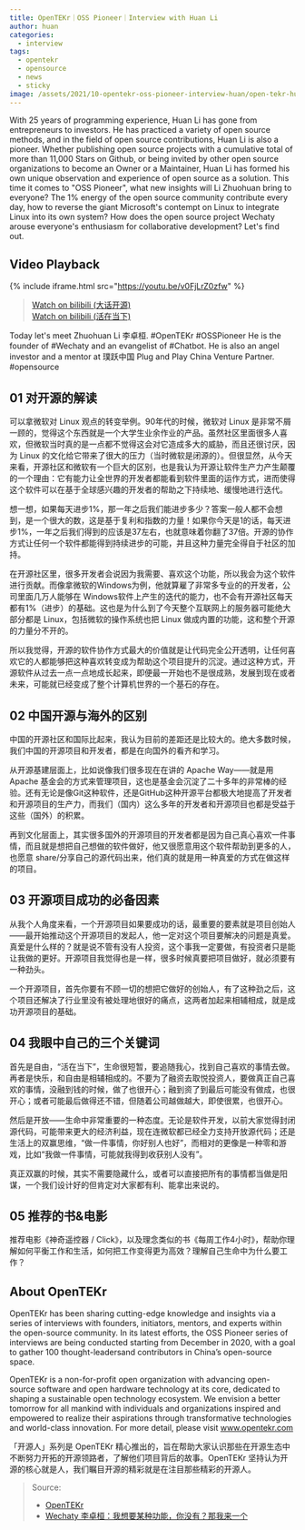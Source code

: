```yaml
---
title: OpenTEKr｜OSS Pioneer｜Interview with Huan Li
author: huan
categories:
  - interview
tags:
  - opentekr
  - opensource
  - news
  - sticky
image: /assets/2021/10-opentekr-oss-pioneer-interview-huan/open-tekr-huan.webp
---
```


With 25 years of programming experience, Huan Li has gone from entrepreneurs to investors. He has practiced a variety of open source methods, and in the field of open source contributions, Huan Li is also a pioneer. Whether publishing open source projects with a cumulative total of more than 11,000 Stars on Github, or being invited by other open source organizations to become an Owner or a Maintainer, Huan Li has formed his own unique observation and experience of open source as a solution. This time it comes to "OSS Pioneer", what new insights will Li Zhuohuan bring to everyone? The 1% energy of the open source community contribute every day, how to reverse the giant Microsoft's contempt on Linux to integrate Linux into its own system? How does the open source project Wechaty arouse everyone's enthusiasm for collaborative development? Let's find out.

## Video Playback

{% include iframe.html src="https://youtu.be/v0FjLrZ0zfw" %}

> [Watch on bilibili (大话开源)](https://www.bilibili.com/video/BV1N44y1i7GV)  
> [Watch on bilibili (活在当下)](https://www.bilibili.com/video/BV1j3411874h)

Today let's meet Zhuohuan Li 李卓桓. #OpenTEKr #OSSPioneer He is the founder of #Wechaty and an evangelist of #Chatbot. He is also an angel investor and a mentor at 璞跃中国 Plug and Play China Venture Partner. #opensource

## 01 对开源的解读

可以拿微软对 Linux 观点的转变举例。90年代的时候，微软对 Linux 是非常不屑一顾的，觉得这个东西就是一个大学生业余作业的产品。虽然社区里面很多人喜欢，但微软当时真的是一点都不觉得这会对它造成多大的威胁，而且还很讨厌，因为 Linux 的文化给它带来了很大的压力（当时微软是闭源的）。但很显然，从今天来看，开源社区和微软有一个巨大的区别，也是我认为开源让软件生产力产生颠覆的一个理由：它有能力让全世界的开发者都能看到软件里面的运作方式，进而使得这个软件可以在基于全球感兴趣的开发者的帮助之下持续地、缓慢地进行迭代。

想一想，如果每天进步1%，那一年之后我们能进步多少？答案一般人都不会想到，是一个很大的数，这是基于复利和指数的力量！如果你今天是1的话，每天进步1%，一年之后我们得到的应该是37左右，也就意味着你翻了37倍。开源的协作方式让任何一个软件都能得到持续进步的可能，并且这种力量完全得自于社区的加持。

在开源社区里，很多开发者会说因为我需要、喜欢这个功能，所以我会为这个软件进行贡献。而像拿微软的Windows为例，他就算雇了非常多专业的的开发者，公司里面几万人能够在 Windows软件上产生的迭代的能力，也不会有开源社区每天都有1%（进步）的基础。这也是为什么到了今天整个互联网上的服务器可能绝大部分都是 Linux，包括微软的操作系统也把 Linux 做成内置的功能，这和整个开源的力量分不开的。

所以我觉得，开源的软件协作方式最大的价值就是让代码完全公开透明，让任何喜欢它的人都能够把这种喜欢转变成为帮助这个项目提升的沉淀。通过这种方式，开源软件从过去一点一点地成长起来，即便最一开始也不是很成熟，发展到现在或者未来，可能就已经变成了整个计算机世界的一个基石的存在。

## 02 中国开源与海外的区别

中国的开源社区和国际比起来，我认为目前的差距还是比较大的。绝大多数时候，我们中国的开源项目和开发者，都是在向国外的看齐和学习。

从开源基建层面上，比如说像我们很多现在在讲的 Apache Way——就是用Apache 基金会的方式来管理项目，这也是基金会沉淀了二十多年的非常棒的经验。还有无论是像Git这种软件，还是GitHub这种开源平台都极大地提高了开发者和开源项目的生产力，而我们（国内）这么多年的开发者和开源项目也都是受益于这些（国外）的积累。

再到文化层面上，其实很多国外的开源项目的开发者都是因为自己真心喜欢一件事情，而且就是想把自己想做的软件做好，他又很愿意用这个软件帮助到更多的人，也愿意 share/分享自己的源代码出来，他们真的就是用一种真爱的方式在做这样的项目。

## 03 开源项目成功的必备因素

从我个人角度来看，一个开源项目如果要成功的话，最重要的要素就是项目创始人——最开始推动这个开源项目的发起人，他一定对这个项目要解决的问题是真爱。真爱是什么样的？就是说不管有没有人投资，这个事我一定要做，有投资者只是能让我做的更好。开源项目我觉得也是一样，很多时候真要把项目做好，就必须要有一种劲头。

一个开源项目，首先你要有不顾一切的想把它做好的创始人，有了这种劲之后，这个项目还解决了行业里没有被处理地很好的痛点，这两者加起来相辅相成，就是成功开源项目的基础。

## 04 我眼中自己的三个关键词

首先是自由，“活在当下”，生命很短暂，要追随我心，找到自己喜欢的事情去做。再者是快乐，和自由是相辅相成的。不要为了融资去取悦投资人，要做真正自己喜欢的事情，没融到钱的时候，做了也很开心；融到资了到最后可能没有做成，也很开心；或者可能最后做得还不错，但随着公司越做越大，即使很累，也很开心。

然后是开放——生命中非常重要的一种态度。无论是软件开发，以前大家觉得封闭源代码，可能带来更大的经济利益，现在连微软都已经全力支持开放源代码；还是生活上的双赢思维，“做一件事情，你好别人也好”，而相对的更像是一种零和游戏，比如“我做一件事情，可能就我得到收获别人没有”。

真正双赢的时候，其实不需要隐藏什么，或者可以直接把所有的事情都当做是阳谋，一个我们设计好的但肯定对大家都有利、能拿出来说的。

## 05 推荐的书&电影

推荐电影《神奇遥控器 / Click》，以及理念类似的书《每周工作4小时》，帮助你理解如何平衡工作和生活，如何把工作变得更为高效？理解自己生命中为什么要工作？

## About OpenTEKr

OpenTEKr has been sharing cutting-edge knowledge and insights via a series of interviews with founders, initiators, mentors, and experts within the open-source community. In its latest efforts, the OSS Pioneer series of interviews are being conducted starting from December in 2020, with a goal to gather 100 thought-leadersand contributors in China’s open-source space.

OpenTEKr is a non-for-profit open organization with advancing open-source software and open hardware technology at its core, dedicated to shaping a sustainable open technology ecosystem. We envision a better tomorrow for all mankind with individuals and organizations inspired and empowered to realize their aspirations through transformative technologies and world-class innovation. For more detail, please visit www.opentekr.com

「开源人」系列是 OpenTEKr 精心推出的，旨在帮助大家认识那些在开源生态中不断努力开拓的开源领路者，了解他们项目背后的故事。OpenTEKr 坚持认为开源的核心就是人，我们瞩目开源的精彩就是在注目那些精彩的开源人。

> Source:  
>
> - [OpenTEKr](https://www.linkedin.com/feed/update/urn:li:activity:6859768644856098816/)
> - [Wechaty 李卓桓：我想要某种功能，你没有？那我来一个](https://mp.weixin.qq.com/s/TXWKTTso5104BP-tTgWl_A)
